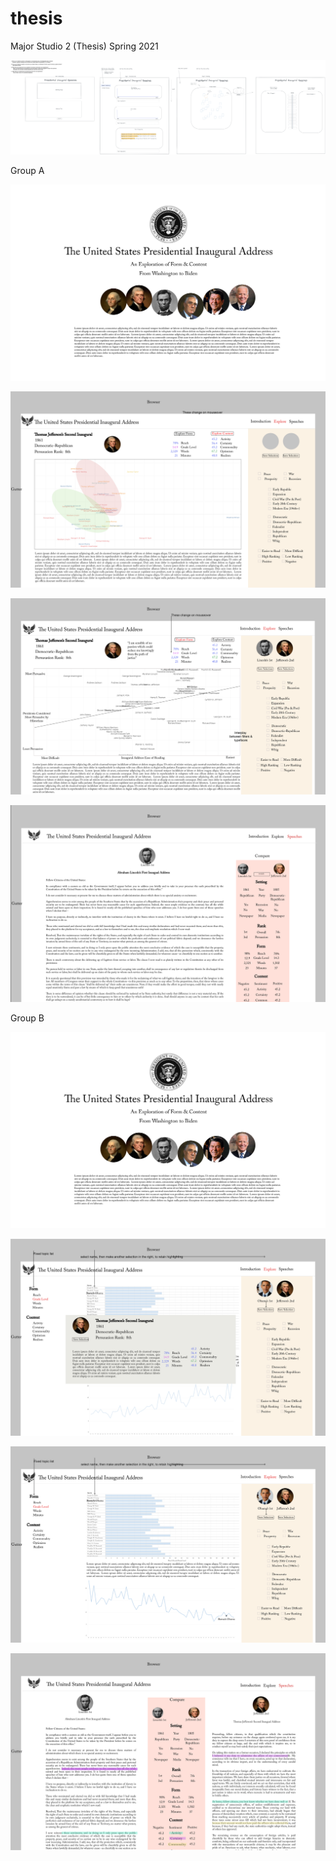 # thesis
Major Studio 2 (Thesis) Spring 2021

![Form](Form1.png)

Group A

![Form](A-1-title.png)

![Form](A-2-Overview1.png)

![Form](A-2-Overview2.png)

![Form](A-3-details.png)

Group B

![Form](B-1-title.png)

![Form](B-2-Scroll-Modal.png)

![Form](B-2-Scroll.png)

![Form](B-3-Details.png)

